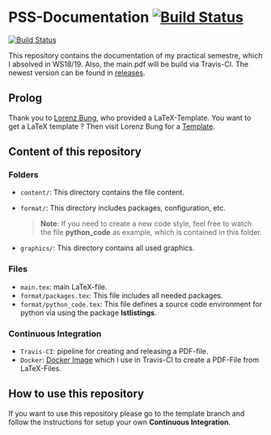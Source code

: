 # PSS-Documentation [![Build Status](https://travis-ci.org/TomGeorgi/PSS-Documentation.svg?branch=master)](https://travis-ci.org/TomGeorgi/PSS-Documentation)

[![Build Status](https://travis-ci.com/TomGeorgi/PSS-Documentation.svg?token=dKCvSqTarhx4NKsGXTuG&branch=master)](https://travis-ci.com/TomGeorgi/PSS-Documentation)

This repository contains the documentation of my practical semestre, which I absolved in WS18/19.
Also, the main.pdf will be build via Travis-CI. The newest version can be found in [releases](https://github.com/TomGeorgi/PSS-Documentation/releases).

## Prolog
Thank you to [Lorenz Bung](https://github.com/LorenzBung), who provided a LaTeX-Template.
You want to get a LaTeX template ? Then visit Lorenz Bung for a [Template](https://github.com/LorenzBung/doku-pss/tree/template).

## Content of this repository

### Folders
-  `content/`: This directory contains the file content.
-  `format/`: This directory includes packages, configuration, etc.
	
	> **Note**: If you need to create a new code style, feel free to watch the file **python_code** as example, which is 
	contained in this folder.
	
-  `graphics/`: This directory contains all used graphics.

### Files
- `main.tex`: main LaTeX-file.
- `format/packages.tex`: This file includes all needed packages.
- `format/python_code.tex`:  This file defines a source code environment for python via using the package **lstlistings**.

### Continuous Integration

- `Travis-CI`: pipeline for creating and releasing a PDF-file.
- `Docker`: [Docker Image](https://hub.docker.com/r/dxjoke/tectonic-docker) which I use in Travis-CI to create a PDF-File from LaTeX-Files.

## How to use this repository

If you want to use this repository please go to the template branch and follow the instructions for setup your own **Continuous Integration**.
